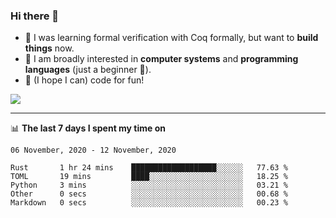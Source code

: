 ### Hi there 👋

- 🤔 I was learning formal verification with Coq formally, but want to **build things** now.
- 😬 I am broadly interested in **computer systems** and **programming languages** (just a beginner 🥺).
- 🤩 (I hope I can) code for fun!

<img src="https://github-readme-stats.vercel.app/api?username=xxchan&show_icons=true&icon_color=0366d6&text_color=24292e&bg_color=ffffff&hide_title=true" />

---

📊 **The last 7 days I spent my time on** 

<!--START_SECTION:waka-->
```text
06 November, 2020 - 12 November, 2020

Rust       1 hr 24 mins    ███████████████████░░░░░░   77.63 % 
TOML       19 mins         ████░░░░░░░░░░░░░░░░░░░░░   18.25 % 
Python     3 mins          ░░░░░░░░░░░░░░░░░░░░░░░░░   03.21 % 
Other      0 secs          ░░░░░░░░░░░░░░░░░░░░░░░░░   00.68 % 
Markdown   0 secs          ░░░░░░░░░░░░░░░░░░░░░░░░░   00.23 %
```
<!--END_SECTION:waka-->

<!--
**xxchan/xxchan** is a ✨ _special_ ✨ repository because its `README.md` (this file) appears on your GitHub profile.

Here are some ideas to get you started:

- 🔭 I’m currently working on ...
- 🌱 I’m currently learning ...
- 👯 I’m looking to collaborate on ...
- 🤔 I’m looking for help with ...
- 💬 Ask me about ...
- 📫 How to reach me: ...
- 😄 Pronouns: ...
- ⚡ Fun fact: ...
-->
